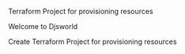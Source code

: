 Terraform Project for provisioning resources 

Welcome to Djsworld


Create Terraform Project for provisioning resources